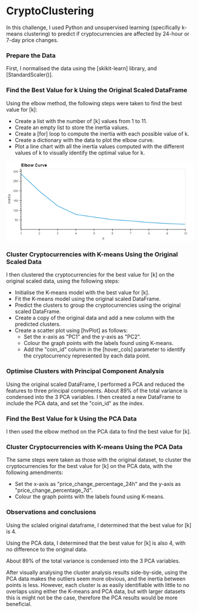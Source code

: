 # CryptoClustering

In this challenge, I used Python and unsupervised learning (specifically k-means clustering) to predict if cryptocurrencies are affected by 24-hour or 7-day price changes.

### Prepare the Data

First, I normalised the data using the [skikit-learn] library, and [StandardScaler()].

### Find the Best Value for k Using the Original Scaled DataFrame

Using the elbow method, the following steps were taken to find the best value for [k]:
- Create a list with the number of [k] values from 1 to 11.
- Create an empty list to store the inertia values.
- Create a [for] loop to compute the inertia with each possible value of k.
- Create a dictionary with the data to plot the elbow curve.
- Plot a line chart with all the inertia values computed with the different values of k to visually identify the optimal value for k.

![K-means Elbow](/Resources/K-means_elbow.png?raw=true "K-means Elbow")

### Cluster Cryptocurrencies with K-means Using the Original Scaled Data

I then clustered the cryptocurrencies for the best value for [k] on the original scaled data, using the following steps:
- Initialise the K-means model with the best value for [k].
- Fit the K-means model using the original scaled DataFrame.
- Predict the clusters to group the cryptocurrencies using the original scaled DataFrame.
- Create a copy of the original data and add a new column with the predicted clusters.
- Create a scatter plot using [hvPlot] as follows:
    - Set the x-axis as "PC1" and the y-axis as "PC2".
    - Colour the graph points with the labels found using K-means.
    - Add the "coin_id" column in the [hover_cols] parameter to identify the cryptocurrency represented by each data point.

### Optimise Clusters with Principal Component Analysis

Using the original scaled DataFrame, I performed a PCA and reduced the features to three principal components. About 89% of the total variance is condensed into the 3 PCA variables.
I then created a new DataFrame to include the PCA data, and set the "coin_id" as the index.

### Find the Best Value for k Using the PCA Data

I then used the elbow method on the PCA data to find the best value for [k]. 

### Cluster Cryptocurrencies with K-means Using the PCA Data

The same steps were taken as those with the original dataset, to cluster the cryptocurrencies for the best value for [k] on the PCA data, with the following amendments:
- Set the x-axis as "price_change_percentage_24h" and the y-axis as "price_change_percentage_7d".
- Colour the graph points with the labels found using K-means.

### Observations and conclusions

Using the sclaled original dataframe, I determined that the best value for [k] is 4.

Using the PCA data, I determined that the best value for [k] is also 4, with no difference to the original data.

About 89% of the total variance is condensed into the 3 PCA variables.

After visually analysing the cluster analysis results side-by-side, using the PCA data makes the outliers seem more obvious, and the inertia between points is less. 
However, each cluster is as easily identifiable with little to no overlaps using either the K-means and PCA data, but with larger datasets this is might not be the case, therefore the PCA results would be more beneficial.


